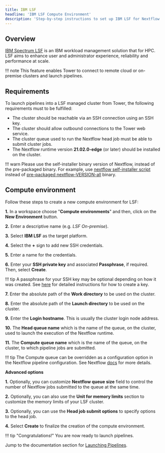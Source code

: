 ```yaml
---
title: IBM LSF
headline: 'IBM LSF Compute Environment'
description: 'Step-by-step instructions to set up IBM LSF for Nextflow Tower.'
---
```

## Overview

[IBM Spectrum LSF](https://www.ibm.com/products/hpc-workload-management/details) is an IBM workload management solution that for HPC. LSF aims to enhance user and administrator experience, reliability and performance at scale.

!!! note
    This feature enables Tower to connect to remote cloud or on-premise clusters and launch pipelines.

## Requirements

To launch pipelines into a LSF managed cluster from Tower, the following requirements must to be fulfilled:

* The cluster should be reachable via an SSH connection using an SSH key.
* The cluster should allow outbound connections to the Tower web service.
* The cluster queue used to run the Nextflow head job must be able to submit cluster jobs.
* The Nextflow runtime version **21.02.0-edge** (or later) should be installed on the cluster.


!!! warn 
    Please use the self-installer binary version of Nextflow, instead of the pre-packaged binary. For example, use [nextflow self-installer script](https://github.com/nextflow-io/nextflow/releases/download/v21.04.2/nextflow) instead of [pre-packaged nextflow-VERSION-all](https://github.com/nextflow-io/nextflow/releases/download/v21.04.2/nextflow-21.04.2-all) binary.

## Compute environment

Follow these steps to create a new compute environment for LSF:

**1.** In a workspace choose "**Compute environments**" and then, click on the **New Environment** button.

**2.** Enter a descriptive name (e.g. *LSF On-premise*).

**3.** Select **IBM LSF** as the target platform.

**4.** Select the **+** sign to add new SSH credentials.

**5.** Enter a name for the credentials.

**6.** Enter your **SSH private key** and associated **Passphrase**, if required. Then, select **Create**.

!!! tip 
    A passphrase for your SSH key may be optional depending on how it was created. See [here](https://docs.github.com/en/free-pro-team@latest/github/authenticating-to-github/generating-a-new-ssh-key-and-adding-it-to-the-ssh-agent) for detailed instructions for how to create a key.


**7.** Enter the absolute path of the **Work directory** to be used on the cluster.

**8.** Enter the absolute path of the **Launch directory** to be used on the cluster.

**9.** Enter the **Login hostname**. This is usually the cluster login node address.

**10.** The **Head queue name** which is the name of the queue, on the cluster, used to launch the execution of the Nextflow runtime.

**11.** The **Compute queue name** which is the name of the queue, on the cluster, to which pipeline jobs are submitted.

!!! tip 
    The Compute queue can be overridden as a configuration option in the Nextflow pipeline configuration. See Nextflow [docs](https://www.nextflow.io/docs/latest/process.html#queue) for more details.

**Advanced options**

**1.** Optionally, you can customize **Nextflow queue size** field to control the number of Nextflow jobs submitted to the queue at the same time.

**2.** Optionally, you can also use the **Unit for memory limits** section to customize the memory limits of your LSF cluster.

**3.** Optionally, you can use the **Head job submit options** to specify options to the head job.

**4.** Select **Create** to finalize the creation of the compute environment.

!!! tip "Congratulations!" 
    You are now ready to launch pipelines.

Jump to the documentation section for [Launching Pipelines](../../launch/launch/).

